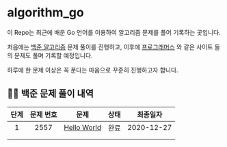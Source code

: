 # algorithm_go

이 Repo는 최근에 배운 Go 언어를 이용하여 알고리즘 문제를 풀어 기록하는 곳입니다.

처음에는 [백준 알고리즘](https://www.acmicpc.net/) 문제 풀이를 진행하고, 이후에 [프로그래머스](https://programmers.co.kr/) 와 같은 사이트 들의 문제도 풀며 기록할 예정입니다.

하루에 한 문제 이상은 꼭 푼다는 마음으로 꾸준히 진행하고자 합니다.



## 👨‍💻 백준 문제 풀이 내역

| 단계 | 문제 번호 |                        문제                         | 상태 |  최종일자  |
| :--: | :-------: | :-------------------------------------------------: | :--: | :--------: |
|  1   |   2557    | [Hello World](https://www.acmicpc.net/problem/2557) | 완료 | 2020-12-27 |
|      |           |                                                     |      |            |
|      |           |                                                     |      |            |

